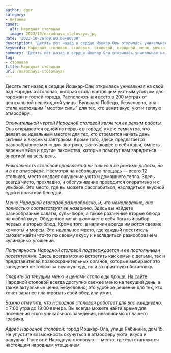 ```yaml
---
author: egor
category:
- питание
cover:
  alt: Народная столовая
  image: 2023/10/narodnaya_stolovaya.jpg
date: '2023-10-26T09:00:00+00:00'
description: 'Десять лет назад в сердце Йошкар-Олы открылась уникальная на свой лад Народная столовая, которая стала настоящим уютным уголком для горожан и гостей...'
keywords: Народная столовая, столовая, столовой, народной, меню, место, это, настоящим, тех, день, йошкар, свой, народная, стала, безусловно, местом
summary: 'Десять лет назад в сердце Йошкар-Олы открылась уникальная на свой лад Народная столовая, которая стала настоящим уютным уголком для горожан и гостей...'
tag:
- столовая
title: Народная столовая
url: /narodnaya-stolovaya/
---
```


Десять лет назад в сердце Йошкар-Олы открылась уникальная на свой лад Народная столовая, которая стала настоящим уютным уголком для горожан и гостей города. Расположенная всего в 200 метрах от центральной пешеходной улицы, Бульвара Победы, безусловно, она стала настоящим "местом силы" для тех, кто ценит вкус, уют и теплую атмосферу.

_Отличительной чертой Народной столовой является ее режим работы._ Она открывается одной из первых в городе, уже с семи утра, что делает ее идеальным местом для тех, кто стремится начать день сытным и вкусным завтраком. Кроме того, здесь предлагается разнообразное меню для завтрака, включающее в себя каши, омлеты, вареные яйца и другие лакомства, которые помогут вам зарядиться энергией на весь день.

_Уникальность столовой проявляется не только в ее режиме работы, но и в ее атмосфере._ Несмотря на небольшую площадь — всего 12 столиков, место создает ощущение уюта и домашнего тепла. Здесь всегда чисто, прохладно, и обслуживание проводится оперативно и с улыбкой. Это место, где вы можете расслабиться, насладиться вкусной едой и приятной беседой.

_Меню Народной столовой разнообразно, и, что немаловажно, оно полностью соответствует ее названию._ Здесь вы найдете разнообразные салаты, супы-пюре, а также различные вторые блюда на любой вкус. Обеденное меню включает в себя богатый выбор первых и вторых блюд. Кроме того, в наличии всегда имеются свежие компоты и морсы. Это идеальное место, где каждый посетитель сможет найти что-то по своему вкусу и насладиться разнообразием кулинарных угощений.

_Популярность Народной столовой подтверждается и ее постоянными посетителями._ Здесь всегда можно встретить как семьи с детьми, так и представителей правоохранительных органов, которые выбирают это заведение не только за вкусную еду, но и за приятную обстановку.

_Следить за текущим меню и ценами стало еще проще._ [На сайте](https://vk.com/stolovaya.narodnaya) Народной столовой всегда доступно свежее меню на текущий день, а также актуальные цены. Безусловно, это удобное решение для тех, кто хочет заранее планировать свой обед или ужин.

_Важно отметить, что Народная столовая работает для вас ежедневно,_ с 7:00 утра до 19:00 вечера. Вы всегда можете найти время для посещения этого уникального заведения, независимо от вашего графика.

_Адрес Народной столовой:_ город Йошкар-Ола, улица Рябинина, дом 15\. Не упустите возможность окунуться в атмосферу уюта, вкуса и радушия! Посетите Народную столовую — место, где еда становится настоящим народным угощением.